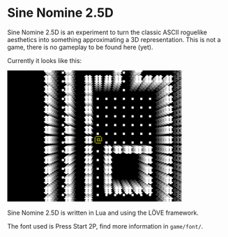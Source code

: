 Sine Nomine 2.5D
================

Sine Nomine 2.5D is an experiment to turn the classic ASCII roguelike
aesthetics into something approximating a 3D representation. This is not a
game, there is no gameplay to be found here (yet).

Currently it looks like this:

![screenshot of the program](https://raw.githubusercontent.com/blabber/sine_nomine_2.5d/master/screenshot.png "Screenshot")

Sine Nomine 2.5D is written in Lua and using the LÖVE framework.

The font used is Press Start 2P, find more information in `game/font/`.
